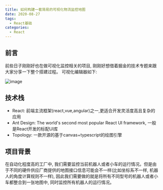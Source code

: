 ```yaml
---
title: 如何构建一套简易的可视化物流监控地图
date: 2020-08-27
tags:
  - React基础
categories:
  - React
---
```



## 前言
  
  前些日子刚刚好也在做可视化监控相关的项目, 刚刚好想借着掘金的技术专题来跟大家分享一下整个搭建过程。
  可视化编辑器如下:

  ![image](./img/map.png)


## 技术栈

  - React: 前端主流框架(react,vue,angular)之一,更适合开发灵活度高且复杂的应用
  - Ant Design: The world's second most popular React UI framework, 一般是React开发的标配UI库
  - Topology: 一款开源的基于canvas+typescript的绘图引擎


## 项目背景
 
   在自动化程度高的工厂中, 我们需要监控当前机器人或者小车的运行情况。但是由于不同的硬件供应厂商提供的地图接口信息可能会不一样(比如坐标系不一样, 机器人的角度计算规则不一样), 因此我们需要做的就是将所有不同型号的机器人或者小车都整合到一张地图中, 同时监控所有机器人的运行情况。